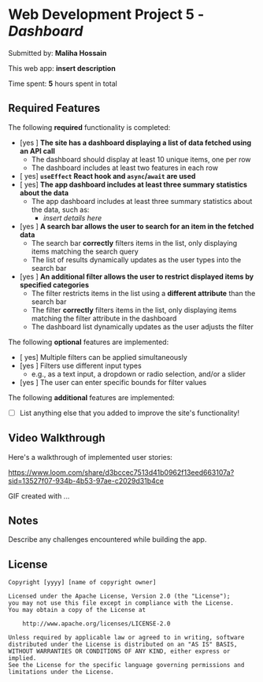 # Web Development Project 5 - *Dashboard*

Submitted by: **Maliha Hossain**

This web app: **insert description**

Time spent: **5** hours spent in total

## Required Features

The following **required** functionality is completed:

- [yes ] **The site has a dashboard displaying a list of data fetched using an API call**
  - The dashboard should display at least 10 unique items, one per row
  - The dashboard includes at least two features in each row
- [ yes] **`useEffect` React hook and `async`/`await` are used**
- [ yes] **The app dashboard includes at least three summary statistics about the data** 
  - The app dashboard includes at least three summary statistics about the data, such as:
    - *insert details here*
- [yes ] **A search bar allows the user to search for an item in the fetched data**
  - The search bar **correctly** filters items in the list, only displaying items matching the search query
  - The list of results dynamically updates as the user types into the search bar
- [yes ] **An additional filter allows the user to restrict displayed items by specified categories**
  - The filter restricts items in the list using a **different attribute** than the search bar 
  - The filter **correctly** filters items in the list, only displaying items matching the filter attribute in the dashboard
  - The dashboard list dynamically updates as the user adjusts the filter

The following **optional** features are implemented:

- [ yes] Multiple filters can be applied simultaneously
- [yes ] Filters use different input types
  - e.g., as a text input, a dropdown or radio selection, and/or a slider
- [yes ] The user can enter specific bounds for filter values

The following **additional** features are implemented:

* [ ] List anything else that you added to improve the site's functionality!

## Video Walkthrough

Here's a walkthrough of implemented user stories:

https://www.loom.com/share/d3bccec7513d41b0962f13eed663107a?sid=13527f07-934b-4b53-97ae-c2029d31b4ce


<!-- Replace this with whatever GIF tool you used! -->
GIF created with ...  
<!-- Recommended tools:
[Kap](https://getkap.co/) for macOS
[ScreenToGif](https://www.screentogif.com/) for Windows
[peek](https://github.com/phw/peek) for Linux. -->

## Notes

Describe any challenges encountered while building the app.

## License

    Copyright [yyyy] [name of copyright owner]

    Licensed under the Apache License, Version 2.0 (the "License");
    you may not use this file except in compliance with the License.
    You may obtain a copy of the License at

        http://www.apache.org/licenses/LICENSE-2.0

    Unless required by applicable law or agreed to in writing, software
    distributed under the License is distributed on an "AS IS" BASIS,
    WITHOUT WARRANTIES OR CONDITIONS OF ANY KIND, either express or implied.
    See the License for the specific language governing permissions and
    limitations under the License.